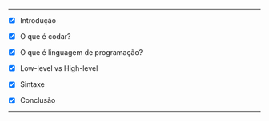 

---

- [x] Introdução

- [x] O que é codar?

- [x] O que é linguagem de programação?

- [x] Low-level vs High-level

- [x] Sintaxe

- [x] Conclusão

---